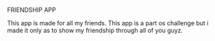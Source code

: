 FRIENDSHIP APP

This app is made for all my friends. This app is a part os challenge but i made it only as to show my friendship through all of you guyz.

